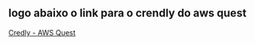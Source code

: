 ## logo abaixo o link para o crendly do aws quest

[Credly - AWS Quest](https://www.credly.com/earner/settings)
